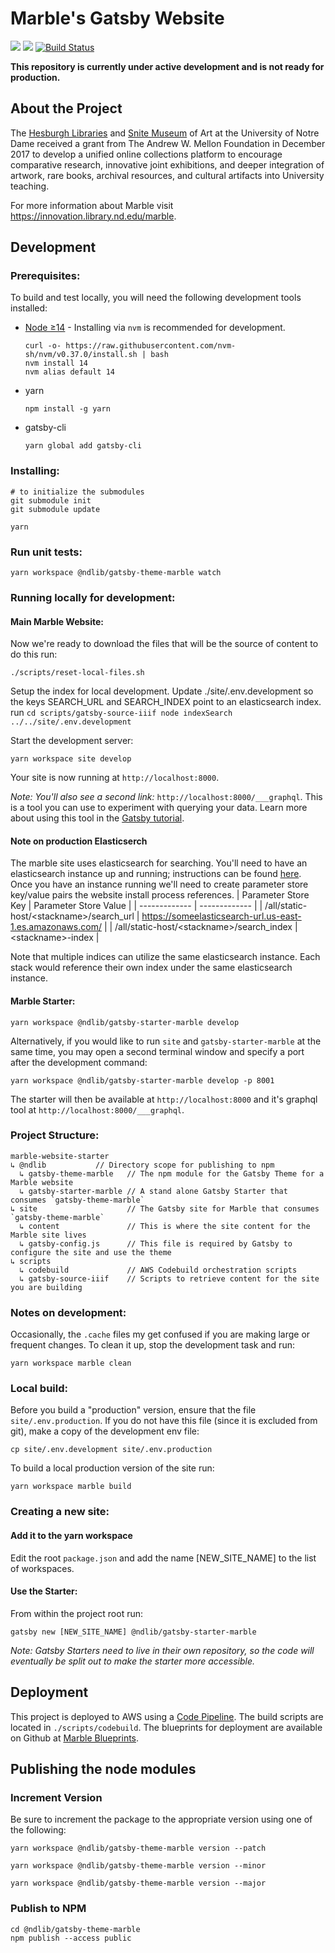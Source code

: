 # Marble's Gatsby Website
<!-- Badges -->
<a href="https://codeclimate.com/github/ndlib/marble-website-starter/maintainability"><img src="https://api.codeclimate.com/v1/badges/a22d19847d3109fcb568/maintainability" /></a>
<a href="https://codeclimate.com/github/ndlib/marble-website-starter/test_coverage"><img src="https://api.codeclimate.com/v1/badges/a22d19847d3109fcb568/test_coverage" /></a>
[![Build Status](https://travis-ci.org/ndlib/marble-website-starter.svg?branch=master)](https://travis-ci.org/ndlib/marble-website-starter)
<!-- Badges end -->
__This repository is currently under active development and is not ready for production.__

## About the Project

The [Hesburgh Libraries](https://library.nd.edu) and [Snite Museum](https://sniteartmuseum.nd.edu/) of Art at the University of Notre Dame received a grant from The Andrew W. Mellon Foundation in December 2017 to develop a unified online collections platform to encourage comparative research, innovative joint exhibitions, and deeper integration of artwork, rare books, archival resources, and cultural artifacts into University teaching.


For more information about Marble visit https://innovation.library.nd.edu/marble.

## Development

### Prerequisites:

To build and test locally, you will need the following development tools installed:
* [Node ≥14](https://github.com/nvm-sh/nvm#readme) - Installing via `nvm` is recommended for development.
  ```
  curl -o- https://raw.githubusercontent.com/nvm-sh/nvm/v0.37.0/install.sh | bash
  nvm install 14
  nvm alias default 14
  ```
* yarn
  ```
  npm install -g yarn
  ```
* gatsby-cli
  ```
  yarn global add gatsby-cli
  ```

### Installing:
```
# to initialize the submodules 
git submodule init
git submodule update

yarn
```

### Run unit tests:
```
yarn workspace @ndlib/gatsby-theme-marble watch
```

### Running locally for development:
#### Main Marble Website:
Now we're ready to download the files that will be the source of content to do this run:
```
./scripts/reset-local-files.sh
```


Setup the index for local development.
Update ./site/.env.development so the keys SEARCH_URL and SEARCH_INDEX point to an elasticsearch index.
run
`
cd scripts/gatsby-source-iiif
node indexSearch ../../site/.env.development
`


Start the development server:
```
yarn workspace site develop
```
Your site is now running at `http://localhost:8000`.

_Note: You'll also see a second link:_ `http://localhost:8000/___graphql`. This is a tool you can use to experiment with querying your data. Learn more about using this tool in the [Gatsby tutorial](https://www.gatsbyjs.org/tutorial/part-five/#introducing-graphiql).

#### Note on production Elasticserch ####
The marble site uses elasticsearch for searching. You'll need to have an elasticsearch instance up and running; instructions can be found [here](https://github.com/ndlib/marble-elasticsearch/blob/master/README.md#deployment). Once you have an instance running we'll need to create parameter store key/value pairs the website install process references.
| Parameter Store Key  | Parameter Store Value |
| ------------- | ------------- |
| /all/static-host/&lt;stackname&gt;/search_url  | https://someelasticsearch-url.us-east-1.es.amazonaws.com/  |
| /all/static-host/&lt;stackname&gt;/search_index  | &lt;stackname&gt;-index  |

Note that multiple indices can utilize the same elasticsearch instance. Each stack would reference their own index under the same elasticsearch instance.


#### Marble Starter:
```
yarn workspace @ndlib/gatsby-starter-marble develop
```

Alternatively, if you would like to run `site` and `gatsby-starter-marble` at the same time, you may open a second terminal window and specify a port after the development command:
```
yarn workspace @ndlib/gatsby-starter-marble develop -p 8001
```
The starter will then be available at `http://localhost:8000` and it's graphql tool at `http://localhost:8000/___graphql`.

### Project Structure:

```
marble-website-starter
↳ @ndlib           // Directory scope for publishing to npm
  ↳ gatsby-theme-marble   // The npm module for the Gatsby Theme for a Marble website
  ↳ gatsby-starter-marble // A stand alone Gatsby Starter that consumes `gatsby-theme-marble`
↳ site                    // The Gatsby site for Marble that consumes `gatsby-theme-marble`
  ↳ content               // This is where the site content for the Marble site lives
  ↳ gatsby-config.js      // This file is required by Gatsby to configure the site and use the theme
↳ scripts
  ↳ codebuild             // AWS Codebuild orchestration scripts
  ↳ gatsby-source-iiif    // Scripts to retrieve content for the site you are building

```

### Notes on development:
Occasionally, the `.cache` files my get confused if you are making large or frequent changes. To clean it up, stop the development task and run:

```
yarn workspace marble clean
```

### Local build:
Before you build a "production" version, ensure that the file `site/.env.production`. If you do not have this file (since it is excluded from git), make a copy of the development env file:
```
cp site/.env.development site/.env.production
```
To build a local production version of the site run:
```
yarn workspace marble build
```
### Creating a new site:
#### Add it to the yarn workspace
Edit the root `package.json` and add the name [NEW_SITE_NAME] to the list of workspaces.

#### Use the Starter:
From within the project root run:
```
gatsby new [NEW_SITE_NAME] @ndlib/gatsby-starter-marble
```
_Note: Gatsby Starters need to live in their own repository, so the code will eventually be split out to make the starter more accessible._

## Deployment

This project is deployed to AWS using a [Code Pipeline](https://aws.amazon.com/codepipeline/). The build scripts are located in `./scripts/codebuild`. The blueprints for deployment are available on Github at [Marble Blueprints](https://github.com/ndlib/marble-blueprints).

## Publishing the node modules
### Increment Version
Be sure to increment the package to the appropriate version using one of the following:

```
yarn workspace @ndlib/gatsby-theme-marble version --patch
```

```
yarn workspace @ndlib/gatsby-theme-marble version --minor
```

```
yarn workspace @ndlib/gatsby-theme-marble version --major
```

### Publish to NPM
```
cd @ndlib/gatsby-theme-marble
npm publish --access public
```
